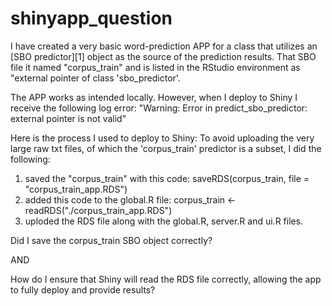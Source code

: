 # shinyapp_question
I have created a very basic word-prediction APP for a class that utilizes an [SBO predictor][1] object as the source of the prediction results. That SBO file it named "corpus_train" and is listed in the RStudio environment as "external pointer of class 'sbo_predictor'.

The APP works as intended locally. However, when I deploy to Shiny I receive the following log error:
"Warning: Error in predict_sbo_predictor: external pointer is not valid"

Here is the process I used to deploy to Shiny: 
To avoid uploading the very large raw txt files, of which the 'corpus_train' predictor is a subset, I did the following: 

 1. saved the "corpus_train" with this code: saveRDS(corpus_train, file = "corpus_train_app.RDS")
 2. added this code to the global.R file: corpus_train <- readRDS("./corpus_train_app.RDS")
 3. uploded the RDS file along with the global.R, server.R and ui.R files.

Did I save the corpus_train SBO object correctly?

AND 

How do I ensure that Shiny will read the RDS file correctly, allowing the app to fully deploy and provide results?
